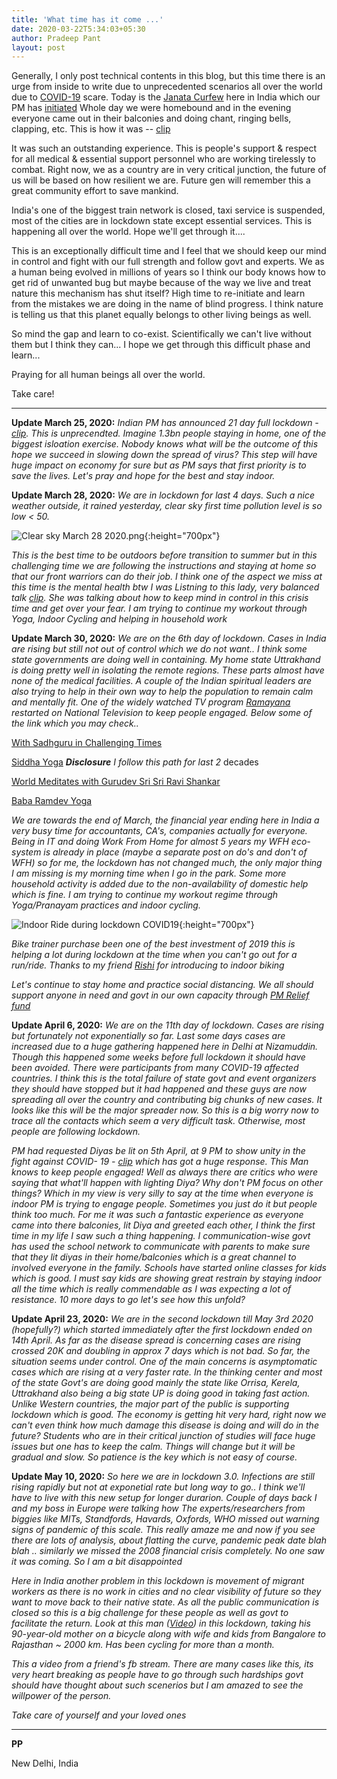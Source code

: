 ```yaml
---
title: 'What time has it come ...'
date: 2020-03-22T5:34:03+05:30
author: Pradeep Pant
layout: post
---
```


Generally, I only post technical contents in this blog, but this time there is an urge from inside to write due to unprecedented scenarios all over the world due to [COVID-19](https://en.wikipedia.org/wiki/Coronavirus_disease_2019) scare. Today is the [Janata Curfew](https://en.wikipedia.org/wiki/Janata_Curfew) here in India which our PM has [initiated](https://www.youtube.com/watch?v=R9SRmRMv64s) Whole day we were homebound and in the evening everyone came out in their balconies and doing chant, ringing bells, clapping, etc. This is how it was -- [clip](https://www.youtube.com/watch?v=3qWixB_Mm9g) 

It was such an outstanding experience. This is people's support & respect for all medical & essential support personnel who are working tirelessly to combat. Right now, we as a country are in very critical junction, the future of us will be based on how resilient we are. Future gen will remember this a great community effort to save mankind.

India's one of the biggest train network is closed, taxi service is suspended, most of the cities are in lockdown state except essential services. This is happening all over the world. Hope we'll get through it.... 

This is an exceptionally difficult time and I feel that we should keep our mind in control and fight with our full strength and follow govt and experts. We as a human being evolved in millions of years so I think our body knows how to get rid of unwanted bug but maybe because of the way we live and treat nature this mechanism has shut itself? High time to re-initiate and learn from the mistakes we are doing in the name of blind progress. I think nature is telling us that this planet equally belongs to other living beings as well. 

So mind the gap and learn to co-exist. Scientifically we can't live without them but I think they can... I hope we get through this difficult phase and learn...

Praying for all human beings all over the world.

Take care!

___

**Update March 25, 2020:** _Indian PM has announced 21 day full lockdown -  [clip](https://www.youtube.com/watch?v=4yYoR6KmNEU). This is unprecendted. Imagine 1.3bn people staying in home, one of the biggest isloation exercise. Nobody knows what will be the outcome of this hope we succeed in slowing down the spread of virus? This step will have huge impact on economy for sure but as PM says that first priority is to save the lives. Let's pray and hope for the best and stay indoor._

**Update March 28, 2020:** *We are in lockdown for last 4 days. Such a nice weather outside, it rained yesterday, clear sky first time pollution level is so low < 50.*

![Clear sky March 28 2020.png](\data\images\clear_sky_delhi_march_2020.jpeg){:height="700px"}

*This is the best time to be outdoors before transition to summer but in this challenging time we are following the instructions and staying at home so that our front warriors can do their job. I think one of the aspect we miss at this time is the mental health btw I was Listning to this lady, very balanced talk [clip](https://youtu.be/a3MsgIo0w54). She was talking about how to keep mind in control in this crisis time and get over your fear. I am trying to continue my workout through Yoga, Indoor Cycling and helping in household work*

**Update March 30, 2020:** *We are on the 6th day of lockdown. Cases in India are rising but still not out of control which we do not want.. I think some state governments are doing well in containing. My home state Uttrakhand is doing pretty well in isolating the remote regions. These parts almost have none of the medical facilities. A couple of the Indian spiritual leaders are also trying to help in their own way to help the population to remain calm and mentally fit. One of the widely watched TV program [Ramayana](https://doordarshan.gov.in/ddnational/ramayan-0) restarted on National Television to keep people engaged. Below some of the link which you may check..* 

[With Sadhguru in Challenging Times](https://www.youtube.com/channel/UCcYzLCs3zrQIBVHYA1sK2sw)

[Siddha Yoga](https://www.siddhayoga.org/)     _**Disclosure** I follow this path for last 2_ decades 

[World Meditates with Gurudev Sri Sri Ravi Shankar](https://www.youtube.com/watch?v=gSTZZzPFW20)

[Baba Ramdev Yoga](https://www.youtube.com/user/TheBHARATSWABHIMAN)

*We are towards the end of March, the financial year ending here in India a very busy time for accountants, CA's, companies actually for everyone. Being in IT and doing Work From Home for almost 5 years my WFH eco-system is already in place (maybe a separate post on do's and don't of WFH) so for me, the lockdown has not changed much, the only major thing I am missing is my morning time when I go in the park. Some more household activity is added due to the non-availability of domestic help which is fine. I am trying to continue my workout regime through Yoga/Pranayam practices and indoor cycling.*


![Indoor Ride during lockdown COVID19](\data\images\Ride_20200329.PNG){:height="700px"}


*Bike trainer purchase been one of the best investment of 2019 this is helping a lot during lockdown at the time when you can't go out for a run/ride. Thanks to my friend [Rishi](https://jigyasu.com/) for introducing to indoor biking*

*Let's continue to stay home and practice social distancing. We all should support anyone in need and govt in our own capacity through [PM Relief fund](https://www.pmindia.gov.in/en/#)*

**Update April 6, 2020:** *We are on the 11th day of lockdown. Cases are rising but fortunately not exponentially so far. Last some days cases are increased due to a huge gathering happened here in Delhi at Nizamuddin. Though this happened some weeks before full lockdown it should have been avoided. There were participants from many COVID-19 affected countries. I think this is the total failure of state govt and event organizers they should have stopped but it had happened and these guys are now spreading all over the country and contributing big chunks of new cases. It looks like this will be the major spreader now.  So this is a big worry now to trace all the contacts which seem a very difficult task. Otherwise, most people are following lockdown.*

*PM had requested Diyas be lit on 5th April, at 9 PM to show unity in the fight against COVID- 19 - [clip](https://www.ndtv.com/india-news/india-lights-lamps-to-show-unity-in-fight-against-covid-19-2206576?pfrom=home-bigstory) which has got a huge response. This Man knows to keep people engaged! Well as always there are critics who were saying that what'll happen with lighting Diya? Why don't PM focus on other things? Which in my view is very silly to say at the time when everyone is indoor PM is trying to engage people. Sometimes you just do it but people think too much. For me it was such a fantastic experience as everyone came into there balconies, lit Diya and greeted each other, I think the first time in my life I saw such a thing happening. I communication-wise govt has used the school network to communicate with parents to make sure that they lit diyas in their home/balconies which is a great channel to involved everyone in the family. Schools have started online classes for kids which is good. I must say kids are showing great restrain by staying indoor all the time which is really commendable as I was expecting a lot of resistance. 10 more days to go let's see how this unfold?* 

**Update April 23, 2020:** *We are in the second lockdown till May 3rd 2020 (hopefully?) which started immediately after the first lockdown ended on 14th April. As far as the disease spread is concerning cases are rising crossed 20K and doubling in approx 7 days which is not bad. So far, the situation seems under control. One of the main concerns is asymptomatic cases which are rising at a very faster rate. In the thinking center and most of the state Govt's are doing good mainly the state like Orrisa, Kerela, Uttrakhand also being a big state UP is doing good in taking fast action. Unlike Western countries, the major part of the public is supporting lockdown which is good. The economy is getting hit very hard, right now we can't even think how much damage this disease is doing and will do in the future? Students who are in their critical junction of studies will face huge issues but one has to keep the calm. Things will change but it will be gradual and slow. So patience is the key which is not easy of course.* 

**Update May 10, 2020:** *So here we are in lockdown 3.0. Infections are still rising rapidly but not at exponetial rate but long way to go.. I think we'll have to live with this new setup for longer durarion. Couple of days back I and my boss in Europe were talking how The experts/researchers from biggies like MITs, Standfords, Havards, Oxfords, WHO missed out warning signs of pandemic of this scale. This really amaze me and now if you see there are lots of analysis, about flatting the curve, pandemic peak date blah blah .. similarly we missed the 2008 financial crisis completely. No one saw it was coming. So I am a bit disappointed*

*Here in India another problem in this lockdown is movement of migrant workers as there is no work in cities and no clear visibility of future so they want to move back to their native state. As all the public communication is closed so this is a big challenge for these people as well as govt to facilitate the return. Look at this man ([Video](https://www.facebook.com/vinay.k.jha/videos/10219945625963737/)) in this lockdown, taking his 90-year-old mother on a bicycle along with wife and kids from Bangalore to Rajasthan ~ 2000 km. Has been cycling for more than a month.*

*This a video from a friend's fb stream. There are many cases like this, its very heart breaking as people have to go through such hardships govt should have thought about such scenerios but I am amazed to see the willpower of the person.*

*Take care of yourself and your loved ones*

___

**PP**
 
New Delhi, India
